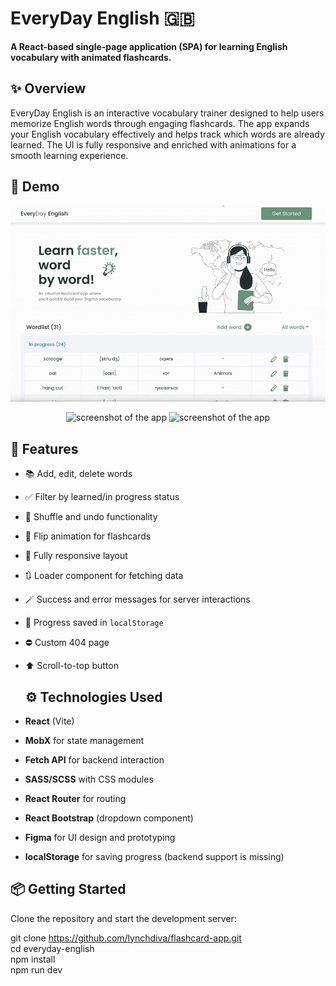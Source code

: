 # EveryDay English 🇬🇧

**A React-based single-page application (SPA) for learning English vocabulary with animated flashcards.**

## ✨ Overview

<p>EveryDay English is an interactive vocabulary trainer designed to help users memorize English words through engaging flashcards. The app expands your English vocabulary effectively and helps track which words are already learned. The UI is fully responsive and enriched with animations for a smooth learning experience.</p>

## 🚀 Demo

<div width="500" align="center">
  
![Learning session](./public/video.gif)

<img width="700" alt="screenshot of the app" src="https://sun9-39.userapi.com/impg/1EeYQdCkm-FDftTU5JNjY7pp9H4uYBmNhZdl4w/YFnHyGiGwdo.jpg?size=2560x1401&quality=95&sign=65ef2f76da1c91494ea6a203564d9187&type=album">

<img width="700" alt="screenshot of the app" src="https://sun9-3.userapi.com/impg/bKH6pV5hqOxsIXhSdF6vDVY4rbdjkXcX4spPZg/Bq6EyGd5QZg.jpg?size=2560x1336&quality=95&sign=edb621aeb34e5ec0cd3b47eb03ac2ed5&type=album">
</div>


## 🔧 Features

- 📚 Add, edit, delete words
- ✅ Filter by learned/in progress status
- 🔄 Shuffle and undo functionality
- 🧠 Flip animation for flashcards
- 📱 Fully responsive layout
- 🔃 Loader component for fetching data
- 🪄 Success and error messages for server interactions
- 💾 Progress saved in `localStorage`
- ⛔ Custom 404 page
- ⬆ Scroll-to-top button

  ## ⚙️ Technologies Used

- **React** (Vite)
- **MobX** for state management
- **Fetch API** for backend interaction
- **SASS/SCSS** with CSS modules
- **React Router** for routing
- **React Bootstrap** (dropdown component)
- **Figma** for UI design and prototyping
- **localStorage** for saving progress (backend support is missing)

## 📦 Getting Started

Clone the repository and start the development server: <br/>

git clone https://github.com/lynchdiva/flashcard-app.git <br/>
cd everyday-english <br/>
npm install <br/>
npm run dev <br/>
